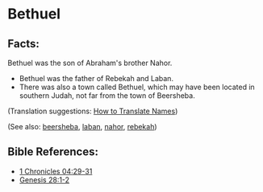 # Bethuel #

## Facts: ##

Bethuel was the son of Abraham's brother Nahor.

* Bethuel was the father of Rebekah and Laban.
* There was also a town called Bethuel, which may have been located in southern Judah, not far from the town of Beersheba.

(Translation suggestions: [How to Translate Names](https://git.door43.org/Door43/en-ta-translate-vol1/src/master/content/translate_names.md))

(See also:  [beersheba](../other/beersheba.md), [laban](../other/laban.md), [nahor](../other/nahor.md), [rebekah](../other/rebekah.md))

## Bible References: ##

* [1 Chronicles 04:29-31](https://door43.org/en/bible/notes/1ch/04/29)
* [Genesis 28:1-2](https://door43.org/en/bible/notes/gen/28/01)

